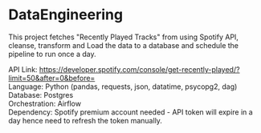 # DataEngineering
This project fetches "Recently Played Tracks" from using Spotify API, cleanse, transform and Load the data to a database and schedule the pipeline to run once a day. 

API Link: 	https://developer.spotify.com/console/get-recently-played/?limit=50&after=0&before= \
Language: Python (pandas, requests, json, datatime, psycopg2, dag) \
Database: Postgres \
Orchestration: Airflow \
Dependency: Spotify premium account needed - API token will expire in a day hence need to refresh the token manually.
